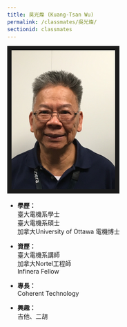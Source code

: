 ```yaml
---
title: 吳光燦 (Kuang-Tsan Wu)
permalink: /classmates/吳光燦/
sectionid: classmates
---
```


<img src="/img/classmate_吳光燦.jpg"
     alt="Photo of 吳光燦"
     width="240" border="10" />

- **學歷：**<br />
  臺大電機系學士<br />
  臺大電機系碩士<br />
  加拿大University of Ottawa 電機博士

- **資歷：**<br />
  臺大電機系講師<br />
  加拿大Nortel工程師<br />
  Infinera Fellow

- **專長：**<br />
  Coherent Technology

- **興趣：**<br />
  吉他、二胡

